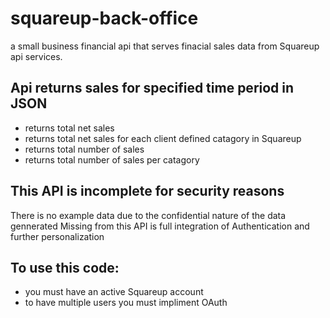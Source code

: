 # squareup-back-office

a small business financial api that serves finacial sales data from Squareup api services.

## Api returns sales for specified time period in JSON
  * returns total net sales
  * returns total net sales for each client defined catagory in Squareup
  * returns total number of sales
  * returns total number of sales per catagory
  
## This API is incomplete for security reasons
There is no example data due to the confidential nature of the data gennerated
Missing from this API is full integration of Authentication and further personalization

## To use this code:
  * you must have an active Squareup account
  * to have multiple users you must impliment OAuth
  
